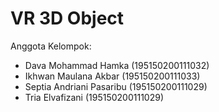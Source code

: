 # VR 3D Object

Anggota Kelompok:
- Dava Mohammad Hamka (195150200111032)
- Ikhwan Maulana Akbar (195150200111033)
- Septia Andriani Pasaribu (195150200111029)
- Tria Elvafizani (195150200111029)
